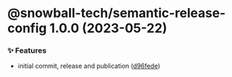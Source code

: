 # @snowball-tech/semantic-release-config 1.0.0 (2023-05-22)


### ✨ Features

* initial commit, release and publication ([d96fede](https://github.com/snowball-tech/glacier/commit/d96fede430f1a415fbdd0753cdc32e2b28cecb89))
